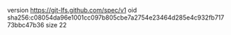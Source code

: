 version https://git-lfs.github.com/spec/v1
oid sha256:c08054da96e1001cc097b805cbe7a2754e23464d285e4c932fb71773bbc47b36
size 22
